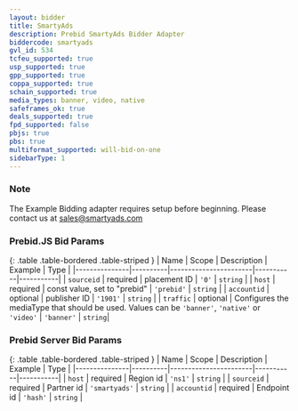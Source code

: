 ```yaml
---
layout: bidder
title: SmartyAds
description: Prebid SmartyAds Bidder Adapter
biddercode: smartyads
gvl_id: 534
tcfeu_supported: true
usp_supported: true
gpp_supported: true
coppa_supported: true
schain_supported: true
media_types: banner, video, native
safeframes_ok: true
deals_supported: true
fpd_supported: false
pbjs: true
pbs: true
multiformat_supported: will-bid-on-one
sidebarType: 1
---
```


### Note

The Example Bidding adapter requires setup before beginning. Please contact us at <sales@smartyads.com>

### Prebid.JS Bid Params

{: .table .table-bordered .table-striped }
| Name          | Scope    | Description           | Example   | Type      |
|---------------|----------|-----------------------|-----------|-----------|
| `sourceid`  | required | placement ID                 | `'0'`      | `string` |
| `host`      | required | const value, set to "prebid" | `'prebid'` | `string` |
| `accountid` | optional | publisher ID                 | `'1901'`   | `string` |
| `traffic`   | optional | Configures the mediaType that should be used. Values can be `'banner'`, `'native'` or `'video'` | `'banner'` | `string`|

### Prebid Server Bid Params

{: .table .table-bordered .table-striped }
| Name          | Scope    | Description           | Example   | Type      |
|---------------|----------|-----------------------|-----------|-----------|
| `host`      | required | Region id   | `'ns1'`       | `string` |
| `sourceid`  | required | Partner id  | `'smartyads'` | `string` |
| `accountid` | required | Endpoint id | `'hash'`      | `string` |
